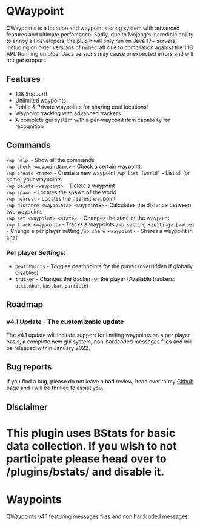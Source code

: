 # QWaypoint
QWaypoints is a location and waypoint storing system with advanced features and ultimate perfomance.
Sadly, due to Mojang's incredible ability to annoy all developers, the plugin will only run on Java 17+ servers, including on older versions of minecraft due to compliation against the 1.18 API. 
Running on older Java versions may cause unexpected errors and will not get support.


## Features
* 1.18 Support!
* Unlimited waypoints
* Public & Private waypoints for sharing cool locations!
* Waypoint tracking with advanced trackers
* A complete gui system with a per-waypoint item capability for recognition

## Commands
``/wp help ``- Show all the commands  
``/wp check <waypointName>`` - Check a certain waypoint.  
``/wp create <name>`` - Create a new waypoint
``/wp list [world]`` - List all (or some) your waypoints  
``/wp delete <waypoint> ``- Delete a waypoint  
``/wp spawn ``- Locates the spawn of the world  
``/wp nearest`` - Locates the nearest waypoint  
``/wp distance <waypointA> <waypointB>`` - Calculates the distance between two waypoints  
``/wp set <waypoint> <state> ``- Changes the state of the waypoint  
``/wp track <waypoint>`` - Tracks a waypoints
``/wp setting <setting> [value]`` - Change a per player setting
``/wp share <waypoint>`` - Shares a waypoint in chat

### Per player Settings:
* ``DeathPoints`` - Toggles deathpoints for the player (overridden if globally disabled)
* ``tracker`` - Changes the tracker for the player (Available trackers: `actionbar`, `bossbar`, `particle`)

## Roadmap
### v4.1 Update - The customizable update
The v4.1 update will include support for limiting waypoints on a per player basis, a complete new gui system,
non-hardcoded messages files and will be released within January 2022.

## Bug reports
If you find a bug, please do not leave a bad review, head over to my [Github](https://github.com/YarinQuapi/Waypoints/issues) page and I will be thrilled to assist you.

## Disclaimer
This plugin uses BStats for basic data collection. If you wish to not participate please head over to /plugins/bstats/ and disable it.
=======
# Waypoints
QWaypoints v4.1 featuring messages files and non hardcoded messages.
